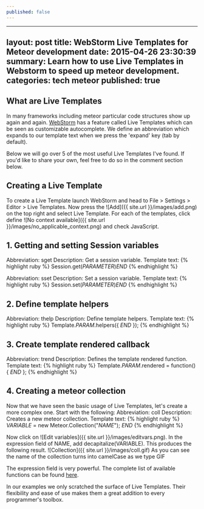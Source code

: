 ```yaml
---
published: false
---
```


---
layout:     post
title:      WebStorm Live Templates for Meteor development
date:       2015-04-26 23:30:39
summary:    Learn how to use Live Templates in Webstorm to speed up meteor development.
categories: tech meteor
published: true
---
## What are Live Templates
 
In many frameworks including meteor particular code structures show up again and again. [WebStorm](https://www.jetbrains.com/webstorm/) has a feature called Live Templates which can be seen as customizable autocomplete. We define an abbreviation which expands to our template text when we press the 'expand' key (tab by default).
 
Below we will go over 5 of the most useful Live Templates I've found. If you'd like to share your own, feel free to do so in the comment section below.
 
## Creating a Live Template
To create a Live Template launch WebStorm and head to File > Settings > Editor > Live Templates. Now press the ![Add]({{ site.url }}/images/add.png) on the top right and select Live Template. For each of the templates, click define ![No context available]({{ site.url }}/images/no_applicable_context.png) and check JavaScript.
 
## 1. Getting and setting Session variables
Abbreviation: sget
Description: Get a session variable.
Template text:
{% highlight ruby %}
Session.get($PARAMETER$)$END$
{% endhighlight %}

Abbreviation: sset
Description: Set a session variable.
Template text:
{% highlight ruby %}
Session.set($PARAMETER$)$END$
{% endhighlight %}
 
## 2. Define template helpers
Abbreviation: thelp
Description: Define template helpers.
Template text:
{% highlight ruby %}
Template.$PARAM$.helpers({
    $END$
});
{% endhighlight %}
 
## 3. Create template rendered callback
Abbreviation: trend
Description: Defines the template rendered function.
Template text:
{% highlight ruby %}
Template.$PARAM$.rendered = function() {
    $END$
};
{% endhighlight %}

## 4. Creating a meteor collection
Now that we have seen the basic usage of Live Templates, let's create a more complex one. Start with the following:
Abbreviation: coll
Description: Creates a new meteor collection.
Template text:
{% highlight ruby %}
$VARIABLE$ = new Meteor.Collection("$NAME$");
$END$
{% endhighlight %}

Now click on ![Edit variables]({{ site.url }}/images/editvars.png). In the expression field of NAME, add decapitalize(VARIABLE). This produces the following result.
![Collection]({{ site.url }}/images/coll.gif)
As you can see the name of the collection turns into camelCase as we type
GIF

The expression field is very powerful. The complete list of available functions can be found [here](https://www.jetbrains.com/webstorm/help/live-templates-2.html#d373781e466).

In our examples we only scratched the surface of Live Templates. Their flexibility and ease of use makes them a great addition to every programmer's toolbox.